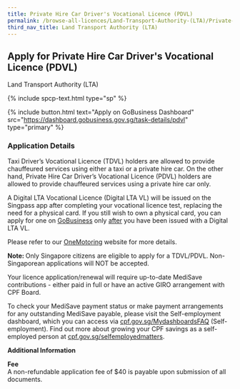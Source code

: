 ```yaml
---
title: Private Hire Car Driver's Vocational Licence (PDVL)
permalink: /browse-all-licences/Land-Transport-Authority-(LTA)/Private-Hire-Car-Driver's-Vocational-Licence-(PDVL)
third_nav_title: Land Transport Authority (LTA)
---
```


## Apply for Private Hire Car Driver's Vocational Licence (PDVL)

Land Transport Authority (LTA)

{% include spcp-text.html type="sp" %}

{% include button.html text="Apply on GoBusiness Dashboard" src="https://dashboard.gobusiness.gov.sg/task-details/pdvl" type="primary" %}

<H3>Application Details</H3>

<p>Taxi Driver&rsquo;s Vocational Licence (TDVL) holders are allowed to provide chauffeured services using either a taxi or a private hire car. On the other hand, Private Hire Car Driver&rsquo;s Vocational Licence (PDVL) holders are allowed to provide chauffeured services using a private hire car only.</p>

<p>A Digital LTA Vocational Licence (Digital LTA VL) will be issued on the Singpass app after completing your vocational licence test, replacing the need for a physical card.&nbsp;If you still wish to own a physical card, you can apply for one on&nbsp;<a href="https://www.gobusiness.gov.sg/">GoBusiness</a>&nbsp;only&nbsp;<u>after</u> you have been issued with a Digital LTA VL.</p>

<p>Please refer to our <a href="https://onemotoring.lta.gov.sg/content/onemotoring/home/driving/vocational_licence/vocational_licence_application.html" target="_blank" rel="noopener">OneMotoring</a> website for more details.</p>

<p><strong data-stringify-type="bold">Note:&nbsp;</strong>Only Singapore citizens are eligible to apply for a TDVL/PDVL. Non-Singaporean applications will NOT be accepted.</p>

<p>Your licence application/renewal will require up-to-date MediSave contributions - either paid in full or have an active GIRO arrangement with CPF Board.</p>

<p>To check your MediSave payment status or make payment arrangements for any outstanding MediSave payable, please visit the Self-employment dashboard, which you can access via <a href="https://cpf.gov.sg/MydashboardsFAQ" target="_blank" rel="noopener">cpf.gov.sg/MydashboardsFAQ</a> (Self-employment). Find out more about growing your CPF savings as a self-employed person at <a href="https://cpf.gov.sg/selfemployedmatters" target="_blank" rel="noopener">cpf.gov.sg/selfemployedmatters</a>.</p>

<strong>Additional Information</strong>

<p><strong>Fee<br></strong>A non-refundable application fee of $40 is payable upon submission of all documents.</p>

